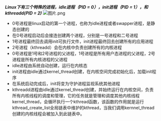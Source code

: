 

_**Linux下有三个特殊的进程，idle进程（PID = 0），init进程（PID = 1），和kthreadd(PID = 2)**_
![图片.png](https://cdn.nlark.com/yuque/0/2021/png/1196177/1617070880763-e962b0a3-632e-4f61-b1a0-a939585ba32b.png#align=left&display=inline&height=320&margin=%5Bobject%20Object%5D&name=%E5%9B%BE%E7%89%87.png&originHeight=407&originWidth=721&size=92182&status=done&style=none&width=567)


- 0号进程是linux启动的第一个进程，也称为idle进程或者swapper进程，是静态创建的
- 在0号进程启动后会接连创建两个进程，分别是一号进程和二号进程
- 1号进程最终回去调用init可执行文件，init进程最终回去创建所有的应用进程
- 2号进程（kthreadd）会在内核中负责创建所有的内核进程
- 0号进程是1号和2号进程的父进程，1号进程是所有用户态进程的父进程，2号进程是所有内核进程的父进程
- idle进程由系统自动创建，运行在内核态
- init进程由idle通过kernel_thread创建，在内核空间完成初始化后，加载init程序
- 在系统启动完成后，init将变为守护进程监视系统其他进程
- kthreadd进程由idle通过kernel_thread创建，并始终运行在内核空间，负责所有内核线程的调度和管理，它的任务就是管理和调度其他内核线程kernel_thread，会循环执行一个kthread函数，该函数的作用就是运行kthread_create_list全局链表中维护的kthread，当我们调用kernnel_thread创建的内核线程会被加入到此链表中。



